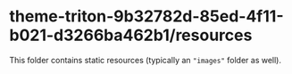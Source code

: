 # theme-triton-9b32782d-85ed-4f11-b021-d3266ba462b1/resources

This folder contains static resources (typically an `"images"` folder as well).
